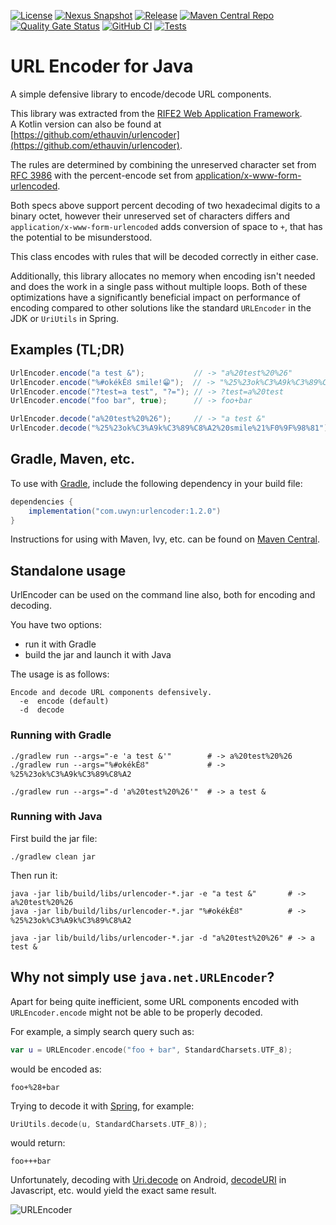 [![License](https://img.shields.io/badge/license-Apache%20License%202.0-blue.svg)](https://opensource.org/licenses/Apache-2.0)
[![Nexus Snapshot](https://img.shields.io/nexus/s/com.uwyn/urlencoder?server=https%3A%2F%2Fs01.oss.sonatype.org%2F)](https://s01.oss.sonatype.org/content/repositories/snapshots/com/uwyn/urlencoder/)
[![Release](https://img.shields.io/github/release/gbevin/urlencoder.svg)](https://github.com/gbevin/urlencoder/releases/latest)
[![Maven Central Repo](https://maven-badges.herokuapp.com/maven-central/com.uwyn/urlencoder/badge.svg?color=blue)](https://maven-badges.herokuapp.com/maven-central/com.uwyn/urlencoder)
[![Quality Gate Status](https://sonarcloud.io/api/project_badges/measure?project=gbevin_urlencoder&metric=alert_status)](https://sonarcloud.io/dashboard?id=gbevin_urlencoder)
[![GitHub CI](https://github.com/gbevin/urlencoder/actions/workflows/gradle.yml/badge.svg)](https://github.com/gbevin/urlencoder/actions/workflows/gradle.yml)
[![Tests](https://rife2.com/tests-badge/badge/com.uwyn/urlencoder)](https://github.com/gbevin/urlencoder/actions/workflows/gradle.yml)

# URL Encoder for Java

A simple defensive library to encode/decode URL components.

This library was extracted from the [RIFE2 Web Application Framework](https://rife2.com).  
A Kotlin version can also be found at [https://github.com/ethauvin/urlencoder](https://github.com/ethauvin/urlencoder).

The rules are determined by combining the unreserved character set from
[RFC 3986](https://www.rfc-editor.org/rfc/rfc3986#page-13) with the
percent-encode set from
[application/x-www-form-urlencoded](https://url.spec.whatwg.org/#application-x-www-form-urlencoded-percent-encode-set).

Both specs above support percent decoding of two hexadecimal digits to a
binary octet, however their unreserved set of characters differs and
`application/x-www-form-urlencoded` adds conversion of space to `+`,
that has the potential to be misunderstood.

This class encodes with rules that will be decoded correctly in either case.

Additionally, this library allocates no memory when encoding isn't needed and
does the work in a single pass without multiple loops. Both of these
optimizations have a significantly beneficial impact on performance of encoding
compared to other solutions like the standard `URLEncoder` in the JDK or
`UriUtils` in Spring.

## Examples (TL;DR)

```java
UrlEncoder.encode("a test &");           // -> "a%20test%20%26"
UrlEncoder.encode("%#okékÉȢ smile!😁");  // -> "%25%23ok%C3%A9k%C3%89%C8%A2%20smile%21%F0%9F%98%81"
UrlEncoder.encode("?test=a test", "?="); // -> ?test=a%20test
UrlEncoder.encode("foo bar", true);      // -> foo+bar        

UrlEncoder.decode("a%20test%20%26");     // -> "a test &"
UrlEncoder.decode("%25%23ok%C3%A9k%C3%89%C8%A2%20smile%21%F0%9F%98%81"); // -> "%#okékÉȢ smile!😁"
```

## Gradle, Maven, etc.
To use with [Gradle](https://gradle.org/), include the following dependency in your build file:

```gradle
dependencies {
    implementation("com.uwyn:urlencoder:1.2.0")
}
```

Instructions for using with Maven, Ivy, etc. can be found on [Maven Central](https://maven-badges.herokuapp.com/maven-central/com.uwyn/urlencoder).

## Standalone usage

UrlEncoder can be used on the command line also, both for encoding and decoding.

You have two options:
* run it with Gradle
* build the jar and launch it with Java

The usage is as follows:

```
Encode and decode URL components defensively.
  -e  encode (default)
  -d  decode
```

### Running with Gradle

```shell
./gradlew run --args="-e 'a test &'"        # -> a%20test%20%26
./gradlew run --args="%#okékÉȢ"             # -> %25%23ok%C3%A9k%C3%89%C8%A2

./gradlew run --args="-d 'a%20test%20%26'"  # -> a test &
```

### Running with Java

First build the jar file:

```shell
./gradlew clean jar
```

Then run it:

```shell
java -jar lib/build/libs/urlencoder-*.jar -e "a test &"       # -> a%20test%20%26
java -jar lib/build/libs/urlencoder-*.jar "%#okékÉȢ"          # -> %25%23ok%C3%A9k%C3%89%C8%A2

java -jar lib/build/libs/urlencoder-*.jar -d "a%20test%20%26" # -> a test &
```

## Why not simply use `java.net.URLEncoder`?

Apart for being quite inefficient, some URL components encoded with `URLEncoder.encode` might not be able to be properly decoded.

For example, a simply search query such as:

```kotlin
var u = URLEncoder.encode("foo + bar", StandardCharsets.UTF_8);
```

would be encoded as:

```
foo+%28+bar
```

Trying to decode it with [Spring](https://docs.spring.io/spring-framework/docs/current/javadoc-api/org/springframework/web/util/UriUtils.html#decode(java.lang.String,java.lang.String)), for example:

```kotlin
UriUtils.decode(u, StandardCharsets.UTF_8));
```

would return:

```
foo+++bar
```

Unfortunately, decoding with [Uri.decode](https://developer.android.com/reference/android/net/Uri#decode(java.lang.String)) on Android, [decodeURI](https://developer.mozilla.org/en-US/docs/Web/JavaScript/Reference/Global_Objects/decodeURI) in Javascript, etc. would yield the exact same result.

![URLEncoder](https://live.staticflickr.com/65535/52607534147_dee4a5a390_c.jpg)
